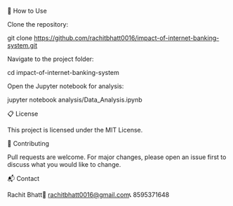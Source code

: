 🚀 How to Use

Clone the repository:

git clone https://github.com/rachitbhatt0016/impact-of-internet-banking-system.git

Navigate to the project folder:

cd impact-of-internet-banking-system

Open the Jupyter notebook for analysis:

jupyter notebook analysis/Data_Analysis.ipynb

📋 License

This project is licensed under the MIT License.

🤝 Contributing

Pull requests are welcome. For major changes, please open an issue first to discuss what you would like to change.

📬 Contact

Rachit Bhatt📧 rachitbhatt0016@gmail.com📞 8595371648
